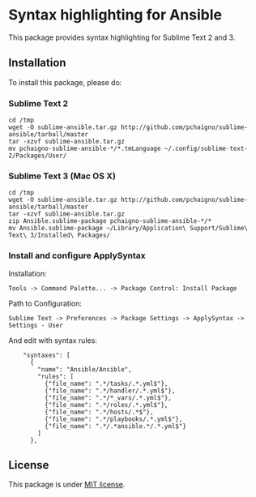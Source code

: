 # Syntax highlighting for Ansible

This package provides syntax highlighting for Sublime Text 2 and 3.

## Installation

To install this package, please do:

### Sublime Text 2
```
cd /tmp
wget -O sublime-ansible.tar.gz http://github.com/pchaigno/sublime-ansible/tarball/master
tar -xzvf sublime-ansible.tar.gz
mv pchaigno-sublime-ansible-*/*.tmLanguage ~/.config/sublime-text-2/Packages/User/
```

### Sublime Text 3 (Mac OS X)
```
cd /tmp
wget -O sublime-ansible.tar.gz http://github.com/pchaigno/sublime-ansible/tarball/master
tar -xzvf sublime-ansible.tar.gz
zip Ansible.sublime-package pchaigno-sublime-ansible-*/*
mv Ansible.sublime-package ~/Library/Application\ Support/Sublime\ Text\ 3/Installed\ Packages/
```

### Install and configure ApplySyntax
Installation:
```
Tools -> Command Palette... -> Package Control: Install Package
```

Path to Configuration:
```
Sublime Text -> Preferences -> Package Settings -> ApplySyntax -> Settings - User
```

And edit with syntax rules:
```
    "syntaxes": [
      {
        "name": "Ansible/Ansible",
        "rules": [
          {"file_name": ".*/tasks/.*.yml$"},
          {"file_name": ".*/handler/.*.yml$"},
          {"file_name": ".*/*_vars/.*.yml$"},
          {"file_name": ".*/roles/.*.yml$"},
          {"file_name": ".*/hosts/.*$"},
          {"file_name": ".*/playbooks/.*.yml$"},
          {"file_name": ".*/.*ansible.*/.*.yml$"}
        ]
      },
```

## License

This package is under [MIT license](LICENSE).
